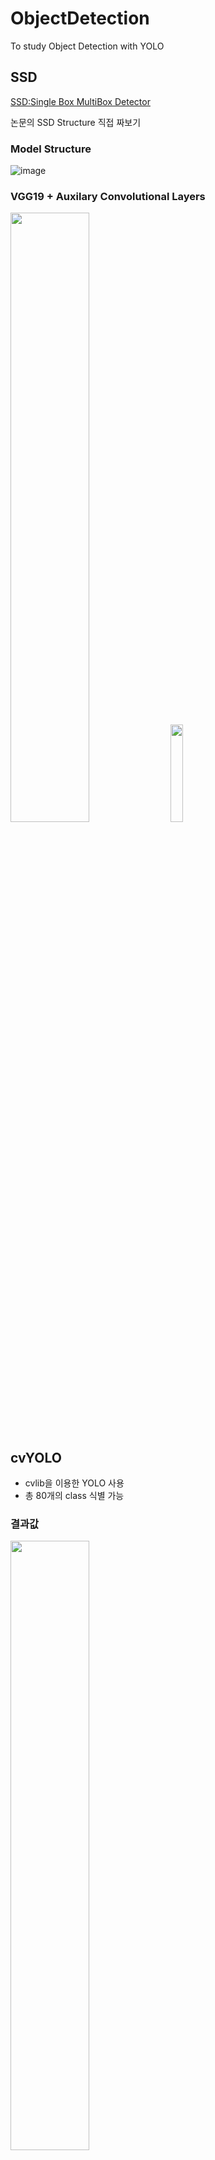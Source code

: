 # ObjectDetection 
To study Object Detection with YOLO  

## SSD
[SSD:Single Box MultiBox Detector](https://arxiv.org/pdf/1512.02325.pdf, "paper link")

논문의 SSD Structure 직접 짜보기
### Model Structure
![image](https://user-images.githubusercontent.com/72767245/97295225-5d078d80-1892-11eb-9a2e-d59aa99d49ce.png)

### VGG19 + Auxilary Convolutional Layers
<div>
  <img src ="https://user-images.githubusercontent.com/72767245/97295251-65f85f00-1892-11eb-9657-da7936493d3e.png" width="50%">
  <img src ="https://user-images.githubusercontent.com/72767245/97295263-698be600-1892-11eb-952b-890975592614.png" width="20%">
</div>

## cvYOLO
- cvlib을 이용한 YOLO 사용
- 총 80개의 class 식별 가능<br>

### 결과값 
<img src = "https://user-images.githubusercontent.com/72767245/97080707-5d0c5100-1638-11eb-8208-fdae6ea27dc2.jpg" width= "50%">

